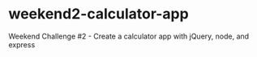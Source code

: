 # weekend2-calculator-app
Weekend Challenge #2 - Create a calculator app with jQuery, node, and express
